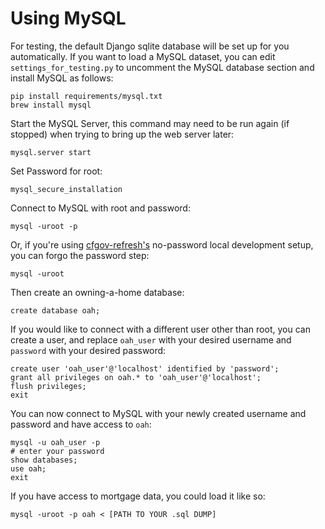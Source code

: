 # Using MySQL

For testing, the default Django sqlite database will be set up for you automatically. If you want to load a MySQL dataset, you can edit `settings_for_testing.py` to uncomment the MySQL database section and install MySQL as follows:
```shell
pip install requirements/mysql.txt
brew install mysql
```
Start the MySQL Server, this command may need to be run again (if stopped) when trying to bring up the web server later:
```shell
mysql.server start
```
Set Password for root:
```shell
mysql_secure_installation
```
Connect to MySQL with root and password:

```shell
mysql -uroot -p
```

Or, if you're using [cfgov-refresh's](https://github.com/cfpb/cfgov-refresh) no-password local development setup, you can forgo the password step:

```shell
mysql -uroot
```

Then create an owning-a-home database:
```shell
create database oah;
```
If you would like to connect with a different user other than root, you can create a user, and replace `oah_user` with your desired username and `password` with your desired password:
```shell
create user 'oah_user'@'localhost' identified by 'password';
grant all privileges on oah.* to 'oah_user'@'localhost';
flush privileges;
exit
```
You can now connect to MySQL with your newly created username and password and have access to `oah`:
```shell
mysql -u oah_user -p
# enter your password
show databases;
use oah;
exit
``` 

If you have access to mortgage data, you could load it like so:

```
mysql -uroot -p oah < [PATH TO YOUR .sql DUMP]
```

